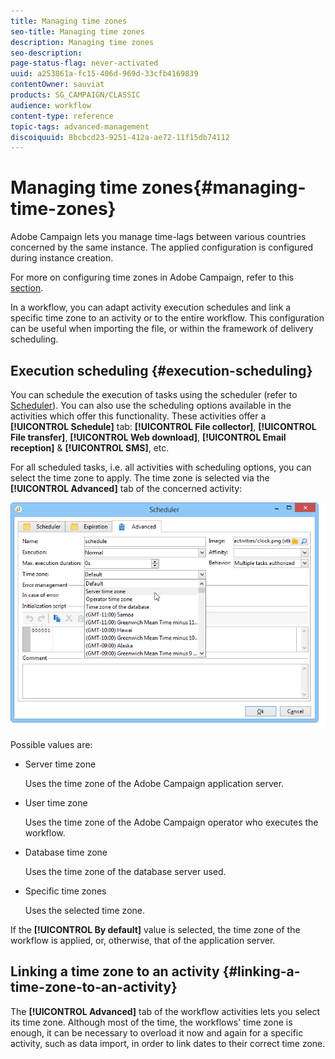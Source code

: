 ```yaml
---
title: Managing time zones
seo-title: Managing time zones
description: Managing time zones
seo-description: 
page-status-flag: never-activated
uuid: a253861a-fc15-406d-969d-33cfb4169839
contentOwner: sauviat
products: SG_CAMPAIGN/CLASSIC
audience: workflow
content-type: reference
topic-tags: advanced-management
discoiquuid: 8bcbcd23-9251-412a-ae72-11f15db74112
---
```


# Managing time zones{#managing-time-zones}

Adobe Campaign lets you manage time-lags between various countries concerned by the same instance. The applied configuration is configured during instance creation.

For more on configuring time zones in Adobe Campaign, refer to this [section](../../installation/using/time-zone-management.md).

In a workflow, you can adapt activity execution schedules and link a specific time zone to an activity or to the entire workflow. This configuration can be useful when importing the file, or within the framework of delivery scheduling.

## Execution scheduling {#execution-scheduling}

You can schedule the execution of tasks using the scheduler (refer to [Scheduler](../../workflow/using/scheduler.md)). You can also use the scheduling options available in the activities which offer this functionality. These activities offer a **[!UICONTROL Schedule]** tab: **[!UICONTROL File collector]**, **[!UICONTROL File transfer]**, **[!UICONTROL Web download]**, **[!UICONTROL Email reception]** & **[!UICONTROL SMS]**, etc.

For all scheduled tasks, i.e. all activities with scheduling options, you can select the time zone to apply. The time zone is selected via the **[!UICONTROL Advanced]** tab of the concerned activity:

![](assets/wf-timezone-in-a-box.png)

Possible values are:

* Server time zone

  Uses the time zone of the Adobe Campaign application server.

* User time zone

  Uses the time zone of the Adobe Campaign operator who executes the workflow.

* Database time zone

  Uses the time zone of the database server used.

* Specific time zones

  Uses the selected time zone.

If the **[!UICONTROL By default]** value is selected, the time zone of the workflow is applied, or, otherwise, that of the application server.

## Linking a time zone to an activity {#linking-a-time-zone-to-an-activity}

The **[!UICONTROL Advanced]** tab of the workflow activities lets you select its time zone. Although most of the time, the workflows' time zone is enough, it can be necessary to overload it now and again for a specific activity, such as data import, in order to link dates to their correct time zone.
